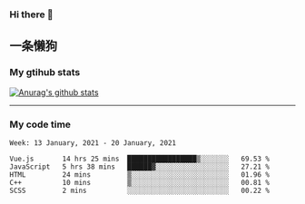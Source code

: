 ### Hi there 👋

## 一条懒狗
<!--
**kiss-me-quickly/kiss-me-quickly** is a ✨ _special_ ✨ repository because its `README.md` (this file) appears on your GitHub profile.

Here are some ideas to get you started:

- 🔭 I’m currently working on ...
- 🌱 I’m currently learning ...
- 👯 I’m looking to collaborate on ...
- 🤔 I’m looking for help with ...
- 💬 Ask me about ...
- 📫 How to reach me: ...
- 😄 Pronouns: ...
- ⚡ Fun fact: ...
-->


### My gtihub stats

[![Anurag's github stats](https://github-readme-stats.vercel.app/api?username=kiss-me-quickly)](https://github.com/anuraghazra/github-readme-stats)

***

### My code time

<!--START_SECTION:waka-->
```text
Week: 13 January, 2021 - 20 January, 2021

Vue.js       14 hrs 25 mins  █████████████████▒░░░░░░░   69.53 % 
JavaScript   5 hrs 38 mins   ██████▓░░░░░░░░░░░░░░░░░░   27.21 % 
HTML         24 mins         ▒░░░░░░░░░░░░░░░░░░░░░░░░   01.96 % 
C++          10 mins         ▒░░░░░░░░░░░░░░░░░░░░░░░░   00.81 % 
SCSS         2 mins          ░░░░░░░░░░░░░░░░░░░░░░░░░   00.22 % 
```
<!--END_SECTION:waka-->
